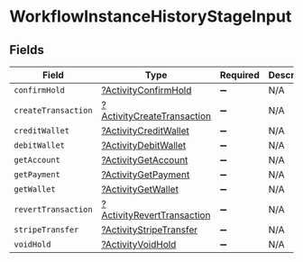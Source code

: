 # WorkflowInstanceHistoryStageInput


## Fields

| Field                                                                          | Type                                                                           | Required                                                                       | Description                                                                    |
| ------------------------------------------------------------------------------ | ------------------------------------------------------------------------------ | ------------------------------------------------------------------------------ | ------------------------------------------------------------------------------ |
| `confirmHold`                                                                  | [?ActivityConfirmHold](../../models/shared/ActivityConfirmHold.md)             | :heavy_minus_sign:                                                             | N/A                                                                            |
| `createTransaction`                                                            | [?ActivityCreateTransaction](../../models/shared/ActivityCreateTransaction.md) | :heavy_minus_sign:                                                             | N/A                                                                            |
| `creditWallet`                                                                 | [?ActivityCreditWallet](../../models/shared/ActivityCreditWallet.md)           | :heavy_minus_sign:                                                             | N/A                                                                            |
| `debitWallet`                                                                  | [?ActivityDebitWallet](../../models/shared/ActivityDebitWallet.md)             | :heavy_minus_sign:                                                             | N/A                                                                            |
| `getAccount`                                                                   | [?ActivityGetAccount](../../models/shared/ActivityGetAccount.md)               | :heavy_minus_sign:                                                             | N/A                                                                            |
| `getPayment`                                                                   | [?ActivityGetPayment](../../models/shared/ActivityGetPayment.md)               | :heavy_minus_sign:                                                             | N/A                                                                            |
| `getWallet`                                                                    | [?ActivityGetWallet](../../models/shared/ActivityGetWallet.md)                 | :heavy_minus_sign:                                                             | N/A                                                                            |
| `revertTransaction`                                                            | [?ActivityRevertTransaction](../../models/shared/ActivityRevertTransaction.md) | :heavy_minus_sign:                                                             | N/A                                                                            |
| `stripeTransfer`                                                               | [?ActivityStripeTransfer](../../models/shared/ActivityStripeTransfer.md)       | :heavy_minus_sign:                                                             | N/A                                                                            |
| `voidHold`                                                                     | [?ActivityVoidHold](../../models/shared/ActivityVoidHold.md)                   | :heavy_minus_sign:                                                             | N/A                                                                            |